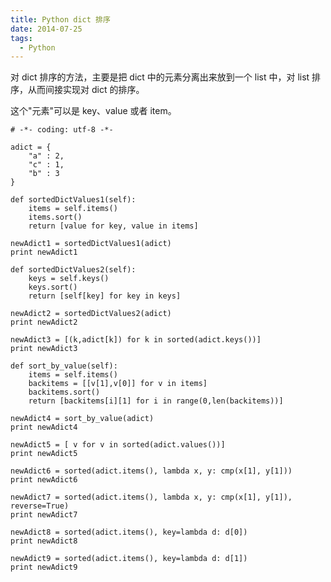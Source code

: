 ```yaml
---
title: Python dict 排序
date: 2014-07-25
tags: 
  - Python
---
```


对 dict 排序的方法，主要是把 dict 中的元素分离出来放到一个 list 中，对 list 排序，从而间接实现对 dict 的排序。

这个"元素"可以是 key、value 或者 item。 

<!--more-->

    # -*- coding: utf-8 -*-
    
    adict = {
        "a" : 2,
        "c" : 1,
        "b" : 3
    }
    
    def sortedDictValues1(self):
        items = self.items()
        items.sort()
        return [value for key, value in items]
    
    newAdict1 = sortedDictValues1(adict)
    print newAdict1
    
    def sortedDictValues2(self):
        keys = self.keys()
        keys.sort()
        return [self[key] for key in keys]
    
    newAdict2 = sortedDictValues2(adict)
    print newAdict2
    
    newAdict3 = [(k,adict[k]) for k in sorted(adict.keys())] 
    print newAdict3
    
    def sort_by_value(self):
        items = self.items()
        backitems = [[v[1],v[0]] for v in items]
        backitems.sort()
        return [backitems[i][1] for i in range(0,len(backitems))]
    
    newAdict4 = sort_by_value(adict)
    print newAdict4
    
    newAdict5 = [ v for v in sorted(adict.values())] 
    print newAdict5
    
    newAdict6 = sorted(adict.items(), lambda x, y: cmp(x[1], y[1]))
    print newAdict6
    
    newAdict7 = sorted(adict.items(), lambda x, y: cmp(x[1], y[1]), reverse=True)
    print newAdict7
    
    newAdict8 = sorted(adict.items(), key=lambda d: d[0])
    print newAdict8
    
    newAdict9 = sorted(adict.items(), key=lambda d: d[1])
    print newAdict9
